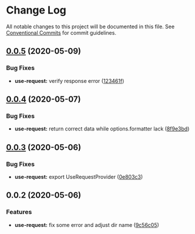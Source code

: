 # Change Log

All notable changes to this project will be documented in this file.
See [Conventional Commits](https://conventionalcommits.org) for commit guidelines.

## [0.0.5](https://github.com/LeapFE/luban-hooks/compare/@luban-hooks/use-request@0.0.4...@luban-hooks/use-request@0.0.5) (2020-05-09)


### Bug Fixes

* **use-request:** verify response error ([123461f](https://github.com/LeapFE/luban-hooks/commit/123461fc8bf310b7a6290fcf1d2c21809c0495cf))





## [0.0.4](https://github.com/LeapFE/luban-hooks/compare/@luban-hooks/use-request@0.0.3...@luban-hooks/use-request@0.0.4) (2020-05-07)


### Bug Fixes

* **use-request:** return correct data while options.formatter lack ([8f9e3bd](https://github.com/LeapFE/luban-hooks/commit/8f9e3bdb4080092c30dc17aa1cd2b05ced9569d8))





## [0.0.3](https://github.com/LeapFE/luban-hooks/compare/@luban-hooks/use-request@0.0.2...@luban-hooks/use-request@0.0.3) (2020-05-06)


### Bug Fixes

* **use-request:** export UseRequestProvider ([0e803c3](https://github.com/LeapFE/luban-hooks/commit/0e803c3ef18a1a375649fd9b6cfd56c3833edbea))





## 0.0.2 (2020-05-06)


### Features

* **use-request:** fix some error and adjust dir name ([9c56c05](https://github.com/LeapFE/luban-hooks/commit/9c56c052466f841f5a9a8b9f289c2ad9b93444bf))
